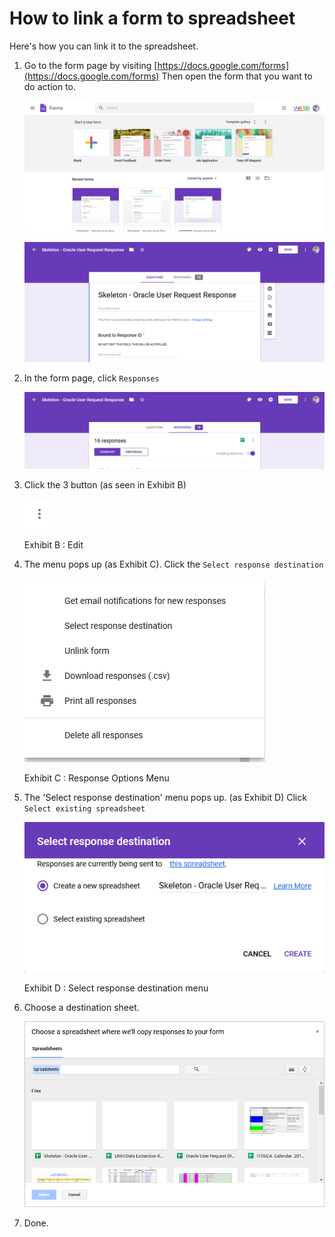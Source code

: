 # How to link a form to spreadsheet

Here's how you can link it to the spreadsheet. 

1. Go to the form page by visiting [https://docs.google.com/forms](https://docs.google.com/forms)
Then open the form that you want to do action to. 

    ![](Untitled-22818e57-ac1d-4996-a8cb-24937e999a5c.png)

    ![](Untitled-17f26a8a-92a1-4fa2-ad3f-ef71c567cfee.png)

2. In the form page, click `Responses`

    ![](Untitled-f2fe7c0d-d747-49be-9ef9-79ea5c3d713b.png)

3. Click the 3 button (as seen in Exhibit B)

    ![](Untitled-dc7f052c-1173-4c79-80b9-0e654ea53a24.png)

    Exhibit B : Edit

4. The menu pops up (as Exhibit C). 
Click the `Select response destination`

    ![](Untitled-0b6aa867-7849-4f96-b709-f147afde56f0.png)

    Exhibit C : Response Options Menu

5.  The 'Select response destination' menu pops up. (as Exhibit D)
Click `Select existing spreadsheet`

    ![](Untitled-7be339ba-da45-42be-89f9-a4fdbf565be7.png)

    Exhibit D : Select response destination menu

6. Choose a destination sheet.

    ![](Untitled-6bd7a7d8-8a74-4e1c-83d5-360d7c8ed7c0.png)

7. Done.